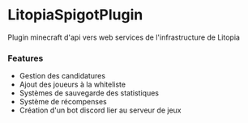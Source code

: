 # LitopiaSpigotPlugin
Plugin minecraft d'api vers web services de l'infrastructure de Litopia

### Features
* Gestion des candidatures
* Ajout des joueurs à la whiteliste
* Systèmes de sauvegarde des statistiques
* Système de récompenses
* Création d'un bot discord lier au serveur de jeux
